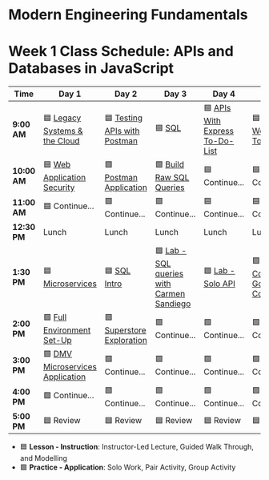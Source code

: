 # Modern Engineering Fundamentals

# Week 1 Class Schedule: APIs and Databases in JavaScript

| Time      | Day 1                         | Day 2                         | Day 3            | Day 4                | Day 5              |
|-----------|-------------------------------|-------------------------------|------------------|----------------------|--------------------|
| **9:00 AM**  | 🟦 [Legacy Systems & the Cloud](/resources/slide-decks/day1.pdf)    | 🟦 [Testing APIs with Postman](/resources/slide-decks/day2.pdf)     | 🟦 [SQL](/resources/slide-decks/day3.pdf)              | 🟦 [APIs With Express To-Do-List](/resources/slide-decks/day4.pdf)   | 🟦 [JSON Web Tokens](/resources/slide-decks/day5.pdf)    |
| **10:00 AM** | 🟦 [Web Application Security](/resources/slide-decks/day1.pdf)      | 🟩 [Postman Application](https://git.generalassemb.ly/ModernEngineering/express-dmv-api-monolith)           | 🟩 [Build Raw SQL Queries]((https://git.generalassemb.ly/ModernEngineering/raw-sql-superstore)) | 🟦 Continue...        | 🟦 Continue... |
| **11:00 AM** |   🟦 Continue...                            |     🟩 Continue...                          |  🟩 Continue...                |   🟦 Continue...                   |     🟦 Continue...               |
| **12:30 PM** | Lunch                         | Lunch                         | Lunch            | Lunch                | Lunch              |
| **1:30 PM**  | 🟦 [Microservices](/resources/slide-decks/day1.pdf)                 | 🟦 [SQL Intro](/resources/slide-decks/day2.pdf)                     | 🟩 [Lab - SQL queries with Carmen Sandiego](https://git.generalassemb.ly/ModernEngineering/carmen-sandiego-sql-lab) | 🟩 [Lab - Solo API](https://git.generalassemb.ly/ModernEngineering/pru-individual-in-class-app)   | 🟩 [Lab - Complete Gold Codes](https://git.generalassemb.ly/ModernEngineering/node-express-jwt-gold-codes-lesson) |
| **2:00 PM**  | 🟩 [Full Environment Set-Up](https://git.generalassemb.ly/ModernEngineering/git-ssh-setup)       | 🟩 [Superstore Exploration](https://git.generalassemb.ly/ModernEngineering/raw-sql-superstore)        |  🟩 Continue...                | 🟩 Continue... |     🟩 Continue...              |
| **3:00 PM**  |    🟩 [DMV Microservices Application](https://git.generalassemb.ly/ModernEngineering/dmv-microservices-application)                           |  🟩 Continue...                             |   🟩 Continue...               |   🟩 Continue...                   |  🟩 Continue...                  |
| **4:00 PM**  | 🟩 Continue...                       | 🟩 Continue...                      | 🟩 Continue...         | 🟩 Continue...              | 🟩 Continue...           |
| **5:00 PM**  |    🟦 Review                           |           🟦 Review                    |         🟦 Review         |        🟦 Review              |        🟦 Review            |

- 🟦 **Lesson - Instruction**: Instructor-Led Lecture, Guided Walk Through, and Modelling
- 🟩 **Practice - Application**: Solo Work, Pair Activity, Group Activity
